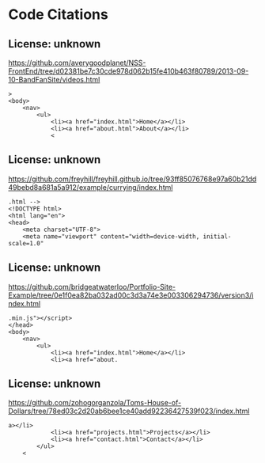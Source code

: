 # Code Citations

## License: unknown
https://github.com/averygoodplanet/NSS-FrontEnd/tree/d02381be7c30cde978d062b15fe410b463f80789/2013-09-10-BandFanSite/videos.html

```
>
<body>
    <nav>
        <ul>
            <li><a href="index.html">Home</a></li>
            <li><a href="about.html">About</a></li>
            <
```


## License: unknown
https://github.com/freyhill/freyhill.github.io/tree/93ff85076768e97a60b21dd49bebd8a681a5a912/example/currying/index.html

```
.html -->
<!DOCTYPE html>
<html lang="en">
<head>
    <meta charset="UTF-8">
    <meta name="viewport" content="width=device-width, initial-scale=1.0"
```


## License: unknown
https://github.com/bridgeatwaterloo/Portfolio-Site-Example/tree/0e1f0ea82ba032ad00c3d3a74e3e003306294736/version3/index.html

```
.min.js"></script>
</head>
<body>
    <nav>
        <ul>
            <li><a href="index.html">Home</a></li>
            <li><a href="about.
```


## License: unknown
https://github.com/zohogorganzola/Toms-House-of-Dollars/tree/78ed03c2d20ab6bee1ce40add92236427539f023/index.html

```
a></li>
            <li><a href="projects.html">Projects</a></li>
            <li><a href="contact.html">Contact</a></li>
        </ul>
    <
```

